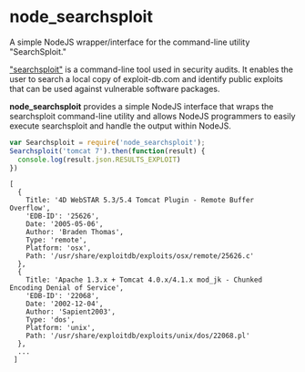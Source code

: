 # node_searchsploit
A simple NodeJS wrapper/interface for the command-line utility "SearchSploit."

["searchsploit"](https://github.com/offensive-security/exploitdb) is a command-line tool used in security audits. It enables the user to search a local copy of exploit-db.com and identify public exploits that can be used against vulnerable software packages. 

**node_searchsploit** provides a simple NodeJS interface that wraps the searchsploit command-line utility and allows NodeJS programmers to easily execute searchsploit and handle the output within NodeJS.

```javascript
var Searchsploit = require('node_searchsploit');
Searchsploit('tomcat 7').then(function(result) {
  console.log(result.json.RESULTS_EXPLOIT)
})
```
```
[
  {
    Title: '4D WebSTAR 5.3/5.4 Tomcat Plugin - Remote Buffer Overflow',
    'EDB-ID': '25626',
    Date: '2005-05-06',
    Author: 'Braden Thomas',
    Type: 'remote',
    Platform: 'osx',
    Path: '/usr/share/exploitdb/exploits/osx/remote/25626.c'
  },
  {
    Title: 'Apache 1.3.x + Tomcat 4.0.x/4.1.x mod_jk - Chunked Encoding Denial of Service',
    'EDB-ID': '22068',
    Date: '2002-12-04',
    Author: 'Sapient2003',
    Type: 'dos',
    Platform: 'unix',
    Path: '/usr/share/exploitdb/exploits/unix/dos/22068.pl'
  },
  ...
 ]
```
